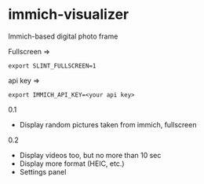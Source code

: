 # immich-visualizer
Immich-based digital photo frame

Fullscreen =>
```
export SLINT_FULLSCREEN=1
```

api key =>
```
export IMMICH_API_KEY=<your api key>
```

0.1
- Display random pictures taken from immich, fullscreen

0.2
- Display videos too, but no more than 10 sec
- Display more format (HEIC, etc.)
- Settings panel